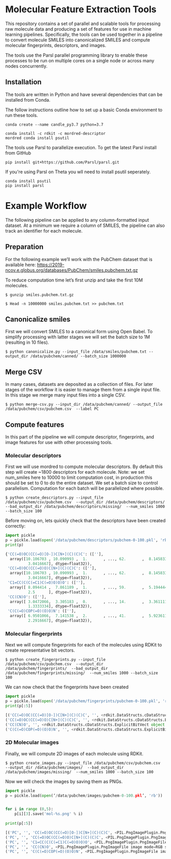 # Molecular Feature Extraction Tools

This repository contains a set of parallel and scalable tools for processing raw molecule data and producing a set of features for use in machine learning pipelines. Specifically, the tools can be used together in a pipeline to convert molecule SMILES into canonicalized SMILES and compute molecular fingerprints, descriptors, and images. 

The tools use the Parsl parallel programming library to enable these processes to be run on multiple cores on a single node or across many nodes concurrently. 


## Installation

The tools are written in Python and have several dependencies that can be installed from Conda. 

The follow instructions outline how to set up a basic Conda environment to run these tools. 

```
conda create --name candle_py3.7 python=3.7

conda install -c rdkit -c mordred-descriptor 
mordred conda install psutil
```

The tools use Parsl to parallelize execution. To get the latest Parsl install from GitHub

```
pip install git+https://github.com/Parsl/parsl.git
```

If you're using Parsl on Theta you wll need to install psutil seperately. 

```
conda install psutil
pip install parsl
```

# Example Workflow

The following pipeline can be applied to any column-formatted input dataset. At a minimum we require a column of SMILES, the pipeline can also track an identifier for each molecule.

## Preparation
For the following example we’ll work with the PubChem dataset that is available here: https://2019-ncov.e.globus.org/databases/PubChem/smiles.pubchem.txt.gz

To reduce computation time let’s first unzip and take the first 10M molecules. 

```
$ gunzip smiles.pubchem.txt.gz

$ Head -n 10000000 smiles.pubchem.txt >> pubchem.txt
```

## Canonicalize smiles

First we will convert SMILES to a canonical form using Open Babel. To simplify processing with latter stages we will set the batch size to 1M (resulting in 10 files).

```
$ python canonicalize.py --input_file /data/smiles/pubchem.txt --output_dir /data/pubchem/canned/ --batch_size 1000000
```

## Merge CSV

In many cases, datasets are deposited as a collection of files. For later stages of the workflow it is easier to manage them from a single input file. In this stage we merge many input files into a single CSV. 

```
$ python merge-csv.py --input_dir /data/pubchem/canned/ --output_file /data/pubchem/csv/pubchem.csv  --label PC
```

## Compute features

In this part of the pipeline we will compute descriptor, fingerprints, and image features for use with other processing tools.

### Molecular descriptors 

First we will use mordred to compute molecular descriptors. By default this step will create ~1800 descriptors for each molecule.  Note: we set num_smiles here to 10000 to limit computation cost, in production this should be set to 0 to do the entire dataset. We set a batch size to control parallelism. Computation for each batch will be parallelized where possible.

```
$ python create_descriptors.py --input_file /data/pubchem/csv/pubchem.csv  --output_dir /data/pubchem/descriptors/  --bad_output_dir /data/pubchem/descriptors/missing/  --num_smiles 1000 --batch_size 100
```

Before moving on, lets quickly check that the descriptors have been created correctly: 

```python
import pickle
p = pickle.load(open('/data/pubchem/descriptors/pubchem-0-100.pkl', 'rb'))
print(p)

{'CC(=O)OC(CC(=O)[O-])C[N+](C)(C)C': ([''],
  array([10.106703 , 10.090993 ,  1.       , ..., 62.       ,  8.145833 ,
          3.0416667], dtype=float32)),
 'CC(=O)OC(CC(=O)O)C[N+](C)(C)C': ([''],
  array([10.106703 , 10.090993 ,  1.       , ..., 62.       ,  8.145833 ,
          3.0416667], dtype=float32)),
 'C1=CC(C(C(=C1)C(=O)O)O)O': ([''],
  array([ 8.094414 ,  7.861189 ,  1.       , ..., 59.       ,  5.1944447,
          2.5      ], dtype=float32)),
 'CC(CN)O': ([''],
  array([ 3.0472066,  3.305183 ,  0.       , ..., 14.       ,  3.3611112,
          1.3333334], dtype=float32)),
 'C(C(=O)COP(=O)(O)O)N': ([''],
  array([ 6.9501066,  7.141538 ,  2.       , ..., 41.       ,  5.923611 ,
          2.2916667], dtype=float32)),
```


### Molecular fingerprints

Next we will compute fingerprints for each of the molecules using RDKit to create representative bit vectors. 

```
$ python create_fingerprints.py --input_file /data/pubchem/csv/pubchem.csv  --output_dir /data/pubchem/fingerprints/  --bad_output_dir /data/pubchem/fingerprints/missing/  --num_smiles 1000 --batch_size 100
```

We can now check that the fingerprints have been created

```python
import pickle
p = pickle.load(open('/data/pubchem/fingerprints/pubchem-0-100.pkl', 'rb'))
print(p[:5])

[('CC(=O)OC(CC(=O)[O-])C[N+](C)(C)C', '', <rdkit.DataStructs.cDataStructs.ExplicitBitVect object at 0x7f9d3e7a3970>), 
('CC(=O)OC(CC(=O)O)C[N+](C)(C)C', '', <rdkit.DataStructs.cDataStructs.ExplicitBitVect object at 0x7f9d3e7a3c30>), ('C1=CC(C(C(=C1)C(=O)O)O)O', '', <rdkit.DataStructs.cDataStructs.ExplicitBitVect object at 0x7f9d3e7a38f0>), 
('CC(CN)O', '', <rdkit.DataStructs.cDataStructs.ExplicitBitVect object at 0x7f9d3e3ca0b0>), 
('C(C(=O)COP(=O)(O)O)N', '', <rdkit.DataStructs.cDataStructs.ExplicitBitVect object at 0x7f9d3e7a3af0>)]
```

### 2D Molecular images

Finally, we will compute 2D images of each molecule using RDKit.

```
$ python create_images.py --input_file /data/pubchem/csv/pubchem.csv  --output_dir /data/pubchem/images/  --bad_output_dir /data/pubchem/images/missing/  --num_smiles 1000 --batch_size 100
```

Now we will check the images by saving them as PNGs. 

```python
import pickle
p = pickle.load(open(‘/data/pubchem/images/pubchem-0-100.pkl’, 'rb'))


for i in range (0,5):
    p[i][3].save('mol-%s.png' % i)
    
print(p[:5])

[('PC', '', 'CC(=O)OC(CC(=O)[O-])C[N+](C)(C)C', <PIL.PngImagePlugin.PngImageFile image mode=RGB size=128x128 at 0x7F7E1D5259D0>), 
('PC', '', 'CC(=O)OC(CC(=O)O)C[N+](C)(C)C', <PIL.PngImagePlugin.PngImageFile image mode=RGB size=128x128 at 0x7F7E1D4B8810>), 
('PC', '', 'C1=CC(C(C(=C1)C(=O)O)O)O', <PIL.PngImagePlugin.PngImageFile image mode=RGB size=128x128 at 0x7F7E1D058E90>), 
('PC', '', 'CC(CN)O', <PIL.PngImagePlugin.PngImageFile image mode=RGB size=128x128 at 0x7F7E1D058F90>), 
('PC', '', 'C(C(=O)COP(=O)(O)O)N', <PIL.PngImagePlugin.PngImageFile image mode=RGB size=128x128 at 0x7F7E1D05F090>)]
```
